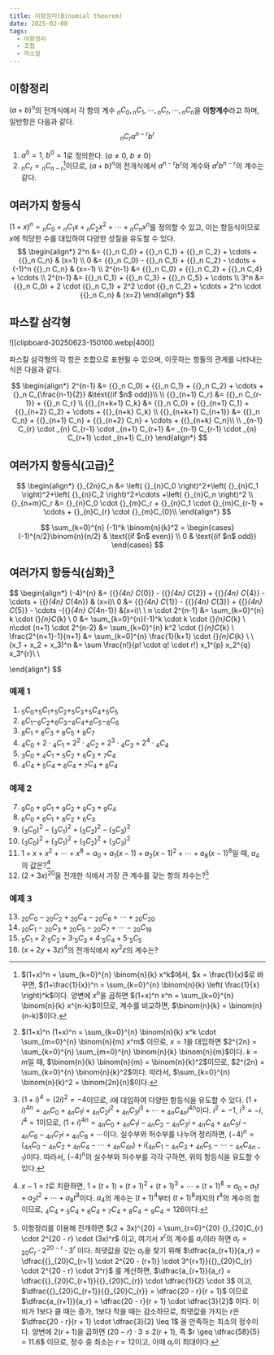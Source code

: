 ```yaml
---
title: 이항정리(Binomial theorem)
date: 2025-02-08
tags:
  - 이항정리
  - 조합
  - 파스칼
---
```

## 이항정리
$(a+b)^n$의 전개식에서 각 항의 계수 ${}_nC_0, {}_nC_1, \cdots, {}_nC_r, \cdots, {}_nC_n$을 **이항계수**라고 하며, 일반항은 다음과 같다.
$$
{}_nC_r a^{n-r}b^r
$$

1. $a^0 = 1$, $b^0 = 1$로 정의한다. ($a \neq 0$, $b \neq 0$)
2. ${}_nC_r = {}_nC_{n-r}$[^1]이므로, $(a+b)^n$의 전개식에서 $a^{n-r}b^r$의 계수와 $a^r b^{n-r}$의 계수는 같다.


## 여러가지 항등식
$(1+x)^n = {{}_n C_0} + {{}_n C_1}x + {{}_n C_2}x^2 + \cdots + {{}_n C_n}x^n$를 정의할 수 있고, 이는 항등식이므로 $x$에 적당한 수를 대입하여 다양한 성질을 유도할 수 있다.
$$
\begin{align*}
2^n &= {{}_n C_0} + {{}_n C_1} + {{}_n C_2} + \cdots + {{}_n C_n} & (x=1) \\
0 &= {{}_n C_0} - {{}_n C_1} + {{}_n C_2} - \cdots + (-1)^n {{}_n C_n} & (x=-1) \\
2^{n-1} &= {{}_n C_0} + {{}_n C_2} + {{}_n C_4} + \cdots \\
2^{n-1} &= {{}_n C_1} + {{}_n C_3} + {{}_n C_5} + \cdots \\
3^n &= {{}_n C_0} + 2 \cdot {{}_n C_1} + 2^2 \cdot {{}_n C_2} + \cdots + 2^n \cdot {{}_n C_n} & (x=2) 
\end{align*}
$$

## 파스칼 삼각형

![[clipboard-20250623-150100.webp|400]]

파스칼 삼각형의 각 항은 조합으로 표현될 수 있으며, 이웃하는 항들의 관계를 나타내는 식은 다음과 같다.

$$
\begin{align*}
2^{n-1} &= {{}_n C_0} + {{}_n C_1} + {{}_n C_2} + \cdots + {}_n C_{\frac{n-1}{2}} &\text{(if $n$ odd)}\\
\\
{{}_{n+1} C_r} &= {{}_n C_{r-1}} + {{}_n C_r} \\
{{}_{n+k+1} C_k} &= {{}_n C_0} + {{}_{n+1} C_1} + {{}_{n+2} C_2} + \cdots + {{}_{n+k} C_k} \\
{{}_{n+k+1} C_{n+1}} &= {{}_n C_n} + {{}_{n+1} C_n} + {{}_{n+2} C_n} + \cdots +  {{}_{n+k} C_n}\\
\\
_{n-1} C_{r} \cdot _{n} C_{r-1} \cdot _{n+1} C_{r+1} &= _{n-1} C_{r-1} \cdot _{n} C_{r+1} \cdot _{n+1} C_{r}  
\end{align*}
$$

## 여러가지 항등식(고급)[^2]

$$
\begin{align*}
{}_{2n}C_n &= \left( {}_{n}C_0 \right)^2+\left( {}_{n}C_1 \right)^2+\left( {}_{n}C_2 \right)^2+\cdots +\left( {}_{n}C_n \right)^2 \\
{}_{n+m}C_r &= {}_{n}C_0 \cdot {}_{m}C_r + {}_{n}C_1 \cdot {}_{m}C_{r-1} + \cdots + {}_{n}C_{r} \cdot {}_{m}C_{0}\\
\end{align*}
$$

$$
\sum_{k=0}^{n} (-1)^k \binom{n}{k}^2 =
\begin{cases}
(-1)^{n/2}\binom{n}{n/2} & \text{(if $n$ even)} \\
0 & \text{(if $n$ odd)}
\end{cases}
$$

## 여러가지 항등식(심화)[^3]

$$
\begin{align*}
(-4)^{n} &= {{}_{4n} C_{0}} - {{}_{4n} C_{2}} + {{}_{4n} C_{4}} - \cdots + {{}_{4n} C_{4n}} & (x=i)\\
0 &= {{}_{4n} C_{1}} - {{}_{4n} C_{3}} + {{}_{4n} C_{5}} - \cdots -{{}_{4n} C_{4n-1}} &(x=i)\\
\\
 n \cdot 2^{n-1} &= \sum_{k=0}^{n} k \cdot {}_{n}C_{k} \\
0 &= \sum_{k=0}^{n}(-1)^k \cdot k \cdot {}_{n}C_{k} \\
n\cdot (n+1) \cdot 2^{n-2} &= \sum_{k=0}^{n} k^2 \cdot {}_{n}C_{k} \\
\frac{2^{n+1}-1}{n+1} &= \sum_{k=0}^{n} \frac{1}{k+1} \cdot {}_{n}C_{k} \\
\\
(x_1 + x_2 + x_3)^n &= \sum \frac{n!}{p! \cdot q! \cdot r!} x_1^{p} x_2^{q} x_3^{r}\\
\\

\end{align*}
$$

### 예제 1
1. ${}_{5} C _{0} + _{5} C _{1} + _{5} C _{2} + _{5} C _{3} + _{5} C _{4} + _{5} C _{5}$
2. ${}_{6} C _{1} - _{6} C _{2} + _{6} C _{3} - _{6} C _{4} + _{6} C _{5} - _{6} C _{6}$
3. ${}_{8} C _{1} + {}_{8} C _{3} + {}_{8} C _{5} +{}_{8} C _{7}$
4. ${}_{4} C _{0} +2 \cdot{} _{4} C _{1} +2 ^{2} \cdot {}_{4} C _{2} +2 ^{3} \cdot {}_{4} C _{3} +2 ^{4} \cdot {}_{4} C _{4}$
5. ${}_{3} C _{0} + {}_{4} C _{1} + {}_{5} C _{2} + {}_{6} C _{3} + {}_{7} C _{4}$
6. ${}_{4} C _{4} + {}_{5} C_{4} + {}_{6} C _{4} + {}_{7} C _{4} + {}_{8} C _{4}$

### 예제 2
7. ${}_{9} C _{0} + {}_{9} C_{1} + {}_{9} C _{2} + {}_{9} C _{3} + {}_{9} C _{4}$
8. ${}_{6} C _{0} + {}_{6} C _{1} + {}_{6} C _{2} +{}_{6} C _{3}$
9. $\left( {}_{3}C_0 \right)^2 - \left( {}_{3}C_1 \right)^2+\left( {}_{3}C_2 \right)^2 - \left( {}_{3}C_3 \right)^2$
10. $\left( {}_{3}C_0 \right)^2+\left( {}_{3}C_1 \right)^2+\left( {}_{3}C_2 \right)^2+\left( {}_{3}C_3 \right)^2$
11. $1+x+x ^{2} + \cdots +x^{8} =a _{0} +a _{1} (x-1)+a _{2} (x-1)^{2} + \cdots +a _{8} (x-1) ^{8}$일 때, $a_4$의 값은?[^4]
12. $(2+3x)^{20}$을 전개한 식에서 가장 큰 계수를 갖는 항의 차수는?[^5]

 
### 예제 3
13. ${}_{20} C _{0} - {}_{20} C _{2} + {}_{20} C _{4} - {}_{20} C _{6} + \cdots + {}_{20} C _{20}$
14. ${}_{20} C _{1} - {}_{20} C _{3} + {}_{20} C _{5} - {}_{20} C _{7} + \cdots - {}_{20} C _{19}$
15. ${}_{5} C _{1} + 2 \cdot _{5} C _{2} + 3 \cdot _{5} C _{3} + 4 \cdot _{5} C _{4} + 5 \cdot _{5} C _{5}$
16. $(x+2y+3z)^4$의 전개식에서 $xy^2z$의 계수는?

[^1]: $(1+x)^n = \sum_{k=0}^{n} \binom{n}{k} x^k$에서, $x = \frac{1}{x}$로 바꾸면, $(1+\frac{1}{x})^n = \sum_{k=0}^{n} \binom{n}{k} \left( \frac{1}{x} \right)^k$이다. 양변에 $x^n$을 곱하면 $(1+x)^n x^n = \sum_{k=0}^{n} \binom{n}{k} x^{n-k}$이므로, 계수를 비교하면, $\binom{n}{k} = \binom{n}{n-k}$이다.
[^2]: $(1+x)^n (1+x)^n = \sum_{k=0}^{n} \binom{n}{k} x^k \cdot \sum_{m=0}^{n} \binom{n}{m} x^m$ 이므로, $x=1$을 대입하면 $2^{2n} = \sum_{k=0}^{n} \sum_{m=0}^{n} \binom{n}{k} \binom{n}{m}$이다. $k=m$일 때, $\binom{n}{k} \binom{n}{m} = \binom{n}{k}^2$이므로, $2^{2n} = \sum_{k=0}^{n} \binom{n}{k}^2$이다. 따라서, $\sum_{k=0}^{n} \binom{n}{k}^2 = \binom{2n}{n}$이다. 
[^3]: $(1+i)^4=(2i)^2=-4$이므로, $i$에 대입하여 다양한 항등식을 유도할 수 있다. $(1+i)^{4n} = {}_{4n}C_{0} + {}_{4n}C_{1}i + {}_{4n}C_{2}i^2 + {}_{4n}C_{3}i^3+ \cdots + {}_{4n}C_{4n}i^{4n}$이다. $i^2=-1$, $i^3=-i$, $i^4=1$이므로, $(1+i)^{4n} = {}_{4n}C_{0} + {}_{4n}C_{1}i - {}_{4n}C_{2} - {}_{4n}C_{3}i+ {}_{4n}C_{4} + {}_{4n}C_{5}i -{}_{4n}C_{6} - {}_{4n}C_{7}i + {}_{4n}C_{8} + \cdots$이다. 실수부와 허수부를 나누어 정리하면, $(-4)^{n} = ({}_{4n} C _{0} - {}_{4n} C _{2} + {}_{4n} C _{4} - \cdots + {}_{4n} C _{4n}) + i({}_{4n} C _{1} - {}_{4n} C _{3} + {}_{4n} C _{5} - \cdots -{}_{4n} C _{4n-1})$이다. 따라서, $(-4)^{n}$의 실수부와 허수부를 각각 구하면, 위의 항등식을 유도할 수 있다.
[^4]: $x-1 = t$로 치환하면, $1+(t+1)+(t+1)^2+(t+1)^3+\cdots+(t+1)^8 = a_0+a_1t+a_2t^2+\cdots+a_8t^8$이다. $a_4$의 계수는 $(t+1)^4$부터 $(t+1)^8$까지의 $t^4$의 계수의 합이므로, ${}_{4}C_4 + {}_{5}C_4 + {}_{6}C_4 + {}_{7}C_4 + {}_{8}C_4 = {}_{9}C_4 = 126$이다.
[^5]: 이항정리를 이용해 전개하면 $(2 + 3x)^{20} = \sum_{r=0}^{20} {}_{20}C_{r} \cdot 2^{20 - r} \cdot (3x)^r$ 이고, 여기서 $x^r$의 계수를 $a_r$이라 하면 $a_r = {}_{20}C_{r} \cdot 2^{20 - r} \cdot 3^r$ 이다. 최댓값을 갖는 $a_r$을 찾기 위해 $\dfrac{a_{r+1}}{a_r} = \dfrac{{}_{20}C_{r+1} \cdot 2^{20 - (r+1)} \cdot 3^{r+1}}{{}_{20}C_{r} \cdot 2^{20 - r} \cdot 3^r}$ 를 계산하면, $\dfrac{a_{r+1}}{a_r} = \dfrac{{}_{20}C_{r+1}}{{}_{20}C_{r}} \cdot \dfrac{1}{2} \cdot 3$ 이고, $\dfrac{{}_{20}C_{r+1}}{{}_{20}C_{r}} = \dfrac{20 - r}{r + 1}$ 이므로 $\dfrac{a_{r+1}}{a_r} = \dfrac{20 - r}{r + 1} \cdot \dfrac{3}{2}$ 이다. 이 비가 1보다 클 때는 증가, 1보다 작을 때는 감소하므로, 최댓값을 가지는 $r$은 $\dfrac{20 - r}{r + 1} \cdot \dfrac{3}{2} \leq 1$ 을 만족하는 최소의 정수이다. 양변에 $2(r + 1)$을 곱하면 $(20 - r) \cdot 3 \leq 2(r + 1)$, 즉 $r \geq \dfrac{58}{5} = 11.6$ 이므로, 정수 중 최소는 $r = 12$이고, 이때 $a_r$이 최대이다.